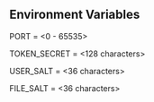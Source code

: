 ## Environment Variables
PORT = <0 - 65535>

TOKEN_SECRET = <128 characters>

USER_SALT = <36 characters>

FILE_SALT = <36 characters>

